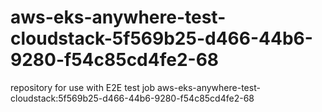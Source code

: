 # aws-eks-anywhere-test-cloudstack-5f569b25-d466-44b6-9280-f54c85cd4fe2-68
repository for use with E2E test job aws-eks-anywhere-test-cloudstack:5f569b25-d466-44b6-9280-f54c85cd4fe2-68
